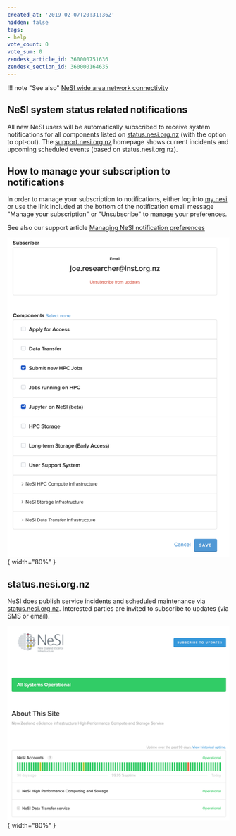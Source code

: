 ```yaml
---
created_at: '2019-02-07T20:31:36Z'
hidden: false
tags:
- help
vote_count: 0
vote_sum: 0
zendesk_article_id: 360000751636
zendesk_section_id: 360000164635
---
```


!!! note "See also"
    [NeSI wide area network connectivity](../../Getting_Started/Getting_Help/NeSI_wide_area_network_connectivity.md)

## NeSI system status related notifications

All new NeSI users will be automatically subscribed to receive system notifications for all components listed on [status.nesi.org.nz](https://status.nesi.org.nz) (with the option to
opt-out).
The [support.nesi.org.nz](https://support.nesi.org.nz) homepage shows current incidents and upcoming scheduled events (based on status.nesi.org.nz).

## How to manage your subscription to notifications

In order to manage your subscription to notifications, either log into [my.nesi](https://my.nesi.org.nz/account/preference) or use the link included at the bottom of the notification email message "Manage your subscription" or "Unsubscribe" to manage your preferences.

See also our support article [Managing NeSI notification preferences](../../Getting_Started/my-nesi-org-nz/Managing_notification_preferences.md)

![mceclip0.png](../../assets/images/System_status.png){ width="80%" }

## status.nesi.org.nz

NeSI does publish service incidents and scheduled maintenance via [status.nesi.org.nz](https://status.nesi.org.nz).
Interested parties are invited to subscribe to updates (via SMS or email).

![system status](../../assets/images/System_status_0.png){ width="80%" }
